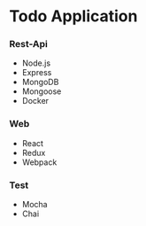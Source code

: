 # Todo Application

### Rest-Api
* Node.js
* Express
* MongoDB
* Mongoose
* Docker

### Web
* React
* Redux
* Webpack

### Test
* Mocha
* Chai

